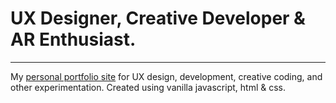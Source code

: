 # UX Designer, Creative Developer & AR Enthusiast.

***

My [personal portfolio site](https://chloeallard.com/) for UX design, development, creative coding, and other experimentation. Created using vanilla javascript, html & css.
